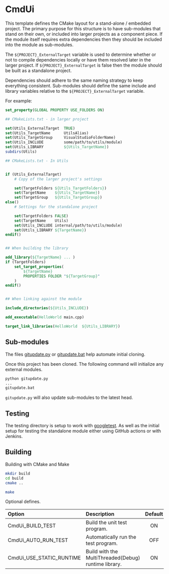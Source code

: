 # CmdUi

This template defines the CMake layout for a stand-alone / embedded project. The primary purpose for this structure is to have sub-modules that stand on their own, or included into larger projects as a component piece. If the module itself requires extra dependencies then they should be included into the module as sub-modules. 

The `${PROJECT}_ExternalTarget` variable is used to determine whether or not to compile dependencies locally or have them resolved later in the larger project. If `${PROJECT}_ExternalTarget` is false then the module should be built as a standalone project. 

Dependencies should adhere to the same naming strategy to keep everything consistent. Sub-modules should define the same include and library variables relative to the `${PROJECT}_ExternalTarget` variable.

For example:

```cmake
set_property(GLOBAL PROPERTY USE_FOLDERS ON)

## CMakeLists.txt - in larger project

set(Utils_ExternalTarget  TRUE)
set(Utils_TargetName      UtilsAlias)
set(Utils_TargetGroup     VisualStudioFolderName)
set(Utils_INCLUDE         some/path/to/utils/module)
set(Utils_LIBRARY         ${Utils_TargetName})
subdirs(Utils)

## CMakeLists.txt - In Utils


if (Utils_ExternalTarget)
    # Copy of the larger project's settings

    set(TargetFolders ${Utils_TargetFolders})
    set(TargetName    ${Utils_TargetName})
    set(TargetGroup   ${Utils_TargetGroup})
else()
    # Settings for the standalone project

    set(TargetFolders FALSE)
    set(TargetName    Utils)
    set(Utils_INCLUDE internal/path/to/utils/module)
    set(Utils_LIBRARY ${TargetName})
endif()


## When building the library 

add_library(${TargetName} ... )
if (TargetFolders)
    set_target_properties(
        ${TargetName} 
        PROPERTIES FOLDER "${TargetGroup}"
    )
endif()


## When linking against the module

include_directories(${Utils_INCLUDE})

add_executable(HelloWorld main.cpp)

target_link_libraries(HelloWorld  ${Utils_LIBRARY})
```

## Sub-modules

The files [gitupdate.py](gitupdate.py) or [gitupdate.bat](gitupdate.bat) help automate initial cloning.

Once this project has been cloned. The following command will initialize any external modules.

```txt
python gitupdate.py 
...
gitupdate.bat 
```

`gitupdate.py` will also update sub-modules to the latest head. 

## Testing

The testing directory is setup to work with [googletest](https://github.com/google/googletest). As well as the initial setup for testing the standalone module either using GitHub actions or with Jenkins.

## Building

Building with CMake and Make

```sh
mkdir build
cd build
cmake ..

make
```

Optional defines.

| Option                      | Description                                          | Default |
|:----------------------------|:-----------------------------------------------------|:-------:|
| CmdUi_BUILD_TEST         | Build the unit test program.                         |   ON    |
| CmdUi_AUTO_RUN_TEST      | Automatically run the test program.                  |   OFF   |
| CmdUi_USE_STATIC_RUNTIME | Build with the MultiThreaded(Debug) runtime library. |   ON    |
